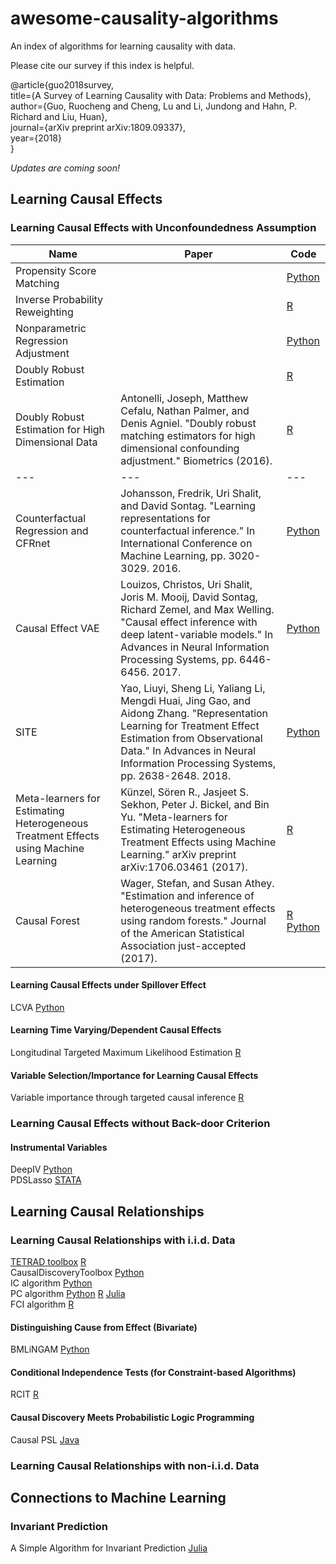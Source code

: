 # awesome-causality-algorithms
An index of algorithms for learning causality with data.

Please cite our survey if this index is helpful.

@article{guo2018survey,</br>
  title={A Survey of Learning Causality with Data: Problems and Methods},</br>
  author={Guo, Ruocheng and Cheng, Lu and Li, Jundong and Hahn, P. Richard and Liu, Huan}, </br>
  journal={arXiv preprint arXiv:1809.09337}, </br>
  year={2018}</br>
}

*Updates are coming soon!*

## Learning Causal Effects

### Learning Causal Effects with Unconfoundedness Assumption

|Name|Paper|Code|
|---|---|---|
|Propensity Score Matching|   |[Python](https://github.com/akelleh/causality/tree/master/causality/estimation)|
|Inverse Probability Reweighting|   |[R](https://github.com/cran/ipw)|
|Nonparametric Regression Adjustment|   |[Python](https://github.com/akelleh/causality)|
|Doubly Robust Estimation|   |[R](https://github.com/gregridgeway/fastDR)|
|Doubly Robust Estimation for High Dimensional Data|Antonelli, Joseph, Matthew Cefalu, Nathan Palmer, and Denis Agniel. "Doubly robust matching estimators for high dimensional confounding adjustment." Biometrics (2016).|[R](https://github.com/jantonelli111/DoublyRobustHD)|
|---|---|---|
|Counterfactual Regression and CFRnet|Johansson, Fredrik, Uri Shalit, and David Sontag. "Learning representations for counterfactual inference." In International Conference on Machine Learning, pp. 3020-3029. 2016.|[Python](https://github.com/oddrose/cfrnet)|
|Causal Effect VAE|Louizos, Christos, Uri Shalit, Joris M. Mooij, David Sontag, Richard Zemel, and Max Welling. "Causal effect inference with deep latent-variable models." In Advances in Neural Information Processing Systems, pp. 6446-6456. 2017.|[Python](https://github.com/AMLab-Amsterdam/CEVAE)|
|SITE|Yao, Liuyi, Sheng Li, Yaliang Li, Mengdi Huai, Jing Gao, and Aidong Zhang. "Representation Learning for Treatment Effect Estimation from Observational Data." In Advances in Neural Information Processing Systems, pp. 2638-2648. 2018.|[Python](https://github.com/Osier-Yi/SITE)|
|Meta-learners for Estimating Heterogeneous Treatment Effects using Machine Learning|Künzel, Sören R., Jasjeet S. Sekhon, Peter J. Bickel, and Bin Yu. "Meta-learners for Estimating Heterogeneous Treatment Effects using Machine Learning." arXiv preprint arXiv:1706.03461 (2017).|[R](https://github.com/soerenkuenzel/hte)|
|Causal Forest|Wager, Stefan, and Susan Athey. "Estimation and inference of heterogeneous treatment effects using random forests." Journal of the American Statistical Association just-accepted (2017).|[R](https://github.com/grf-labs/grf) [Python](https://github.com/kjung/scikit-learn)|


#### Learning Causal Effects under Spillover Effect
LCVA [Python](https://github.com/rguo12/CIKM18-LCVA)

#### Learning Time Varying/Dependent Causal Effects
Longitudinal Targeted Maximum Likelihood Estimation [R](https://github.com/joshuaschwab/ltmle) </br>

#### Variable Selection/Importance for Learning Causal Effects
Variable importance through targeted causal inference [R](https://github.com/ck37/varimpact) </br>

### Learning Causal Effects without Back-door Criterion
#### Instrumental Variables
DeepIV [Python](https://github.com/jhartford/DeepIV) </br>
PDSLasso [STATA](https://statalasso.github.io/)

## Learning Causal Relationships
### Learning Causal Relationships with i.i.d. Data
[TETRAD toolbox](http://www.phil.cmu.edu/tetrad/about.html) [R](https://github.com/bd2kccd/r-causal)</br>
CausalDiscoveryToolbox [Python](https://github.com/Diviyan-Kalainathan/CausalDiscoveryToolbox) </br>
IC algorithm [Python](https://github.com/akelleh/causality) </br>
PC algorithm [Python](https://github.com/keiichishima/pcalg) [R](https://github.com/cran/pcalg) [Julia](https://github.com/mschauer/CausalInference.jl) </br>
FCI algorithm [R](https://github.com/cran/pcalg) </br>

#### Distinguishing Cause from Effect (Bivariate)
BMLiNGAM [Python](https://github.com/taku-y/bmlingam)

#### Conditional Independence Tests (for Constraint-based Algorithms)
RCIT [R](https://github.com/ericstrobl/RCIT)

#### Causal Discovery Meets Probabilistic Logic Programming
Causal PSL [Java](bitbucket.org/linqs/causpsl)

### Learning Causal Relationships with non-i.i.d. Data


## Connections to Machine Learning
### Invariant Prediction
A Simple Algorithm for Invariant Prediction [Julia](https://github.com/richardkwo/InvariantCausal.jl)
